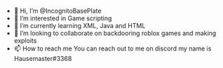 - 👋 Hi, I’m @IncognitoBasePlate
- 👀 I’m interested in Game scripting 
- 🌱 I’m currently learning XML, Java and HTML
- 💞️ I’m looking to collaborate on backdooring roblox games and making exploits
- 📫 How to reach me You can reach out to me on discord my name is Hausemaster#3368

<!---
IncognitoBasePlate/IncognitoBasePlate is a ✨ special ✨ repository because its `README.md` (this file) appears on your GitHub profile.
You can click the Preview link to take a look at your changes.
--->
